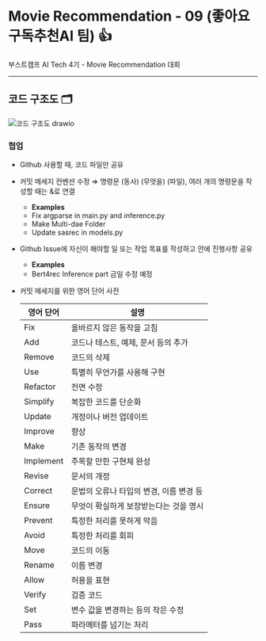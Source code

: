 # Movie Recommendation - 09 (좋아요구독추천AI 팀) 👍

부스트캠프 AI Tech 4기 - Movie Recommendation 대회

---

## 코드 구조도 🗂️

![코드 구조도 drawio](https://user-images.githubusercontent.com/94108712/208797052-82871c40-05b1-49c6-aee3-a4145717c7e3.png)

### 협업

- Github 사용할 때, 코드 파일만 공유
- 커밋 메세지 컨벤션 수정 ⇒ 명령문 (동사) (무엇을) (파일), 여러 개의 명령문을 작성할 때는 &로 연결
    - **Examples**
    - Fix argparse in main.py and inference.py
    - Make Multi-dae Folder
    - Update sasrec in models.py
- Github Issue에 자신이 해야할 일 또는 작업 목표를 작성하고 안에 진행사항 공유
    - **Examples**
    - Bert4rec Inference part 금일 수정 예정
- 커밋 메세지를 위한 영어 단어 사전
    
    |영어 단어|설명|
    |------|------|
    |Fix|올바르지 않은 동작을 고침|
    |Add|코드나 테스트, 예제, 문서 등의 추가|
    |Remove|코드의 삭제|
    |Use|특별히 무언가를 사용해 구현|
    |Refactor|전면 수정|
    |Simplify|복잡한 코드를 단순화|
    |Update|개정이나 버전 업데이트|
    |Improve|향상|
    |Make|기존 동작의 변경|
    |Implement|주목할 만한 구현체 완성|
    |Revise|문서의 개정|
    |Correct|문법의 오류나 타입의 변경, 이름 변경 등|
    |Ensure|무엇이 확실하게 보장받는다는 것을 명시|
    |Prevent|특정한 처리를 못하게 막음|
    |Avoid|특정한 처리를 회피|
    |Move|코드의 이동|
    |Rename|이름 변경|
    |Allow|허용을 표현|
    |Verify|검증 코드|
    |Set|변수 값을 변경하는 등의 작은 수정|
    |Pass|파라메터를 넘기는 처리|
